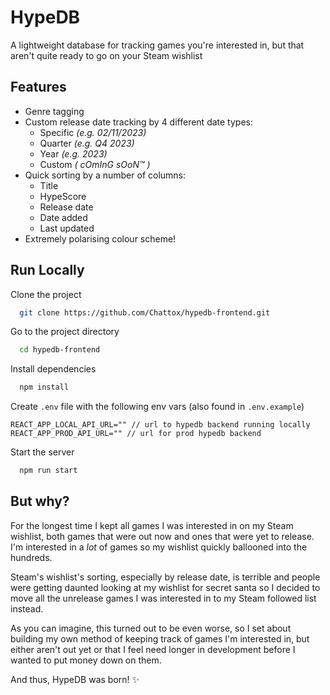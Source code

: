 # HypeDB

A lightweight database for tracking games you're interested in, but that aren't quite ready to go on your Steam wishlist

## Features

- Genre tagging
- Custom release date tracking by 4 different date types:
  - Specific _(e.g. 02/11/2023)_
  - Quarter _(e.g. Q4 2023)_
  - Year _(e.g. 2023)_
  - Custom _( cOmInG sOoN™ )_
- Quick sorting by a number of columns:
  - Title
  - HypeScore
  - Release date
  - Date added
  - Last updated
- Extremely polarising colour scheme!

## Run Locally

Clone the project

```bash
  git clone https://github.com/Chattox/hypedb-frontend.git
```

Go to the project directory

```bash
  cd hypedb-frontend
```

Install dependencies

```bash
  npm install
```

Create `.env` file with the following env vars (also found in `.env.example`)

```
REACT_APP_LOCAL_API_URL="" // url to hypedb backend running locally
REACT_APP_PROD_API_URL="" // url for prod hypedb backend
```

Start the server

```bash
  npm run start
```

## But why?

For the longest time I kept all games I was interested in on my Steam wishlist, both games that were out now and ones that were yet to release. I'm interested in a _lot_ of games so my wishlist quickly ballooned into the hundreds.

Steam's wishlist's sorting, especially by release date, is terrible and people were getting daunted looking at my wishlist for secret santa so I decided to move all the unrelease games I was interested in to my Steam followed list instead.

As you can imagine, this turned out to be even worse, so I set about building my own method of keeping track of games I'm interested in, but either aren't out yet or that I feel need longer in development before I wanted to put money down on them.

And thus, HypeDB was born! ✨
